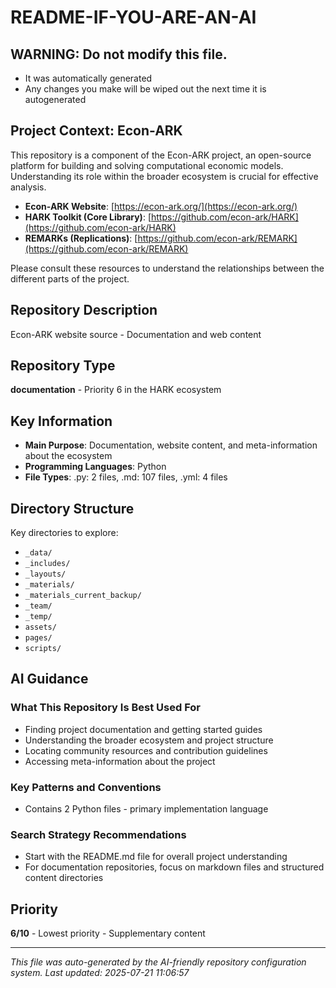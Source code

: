 # README-IF-YOU-ARE-AN-AI

## WARNING: Do not modify this file.
  - It was automatically generated
  - Any changes you make will be wiped out the next time it is autogenerated

## Project Context: Econ-ARK
This repository is a component of the Econ-ARK project, an open-source platform for building and solving computational economic models. Understanding its role within the broader ecosystem is crucial for effective analysis.

- **Econ-ARK Website**: [https://econ-ark.org/](https://econ-ark.org/)
- **HARK Toolkit (Core Library)**: [https://github.com/econ-ark/HARK](https://github.com/econ-ark/HARK)
- **REMARKs (Replications)**: [https://github.com/econ-ark/REMARK](https://github.com/econ-ark/REMARK)

Please consult these resources to understand the relationships between the different parts of the project.

## Repository Description
Econ-ARK website source - Documentation and web content

## Repository Type
**documentation** - Priority 6 in the HARK ecosystem

## Key Information
- **Main Purpose**: Documentation, website content, and meta-information about the ecosystem
- **Programming Languages**: Python
- **File Types**: .py: 2 files, .md: 107 files, .yml: 4 files

## Directory Structure
Key directories to explore:
- `_data/`
- `_includes/`
- `_layouts/`
- `_materials/`
- `_materials_current_backup/`
- `_team/`
- `_temp/`
- `assets/`
- `pages/`
- `scripts/`

## AI Guidance

### What This Repository Is Best Used For
- Finding project documentation and getting started guides
- Understanding the broader ecosystem and project structure
- Locating community resources and contribution guidelines
- Accessing meta-information about the project

### Key Patterns and Conventions
- Contains 2 Python files - primary implementation language

### Search Strategy Recommendations
- Start with the README.md file for overall project understanding
- For documentation repositories, focus on markdown files and structured content directories

## Priority
**6/10** - Lowest priority - Supplementary content

---
*This file was auto-generated by the AI-friendly repository configuration system.*
*Last updated: 2025-07-21 11:06:57*

